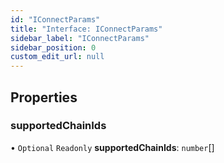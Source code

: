 ```yaml
---
id: "IConnectParams"
title: "Interface: IConnectParams"
sidebar_label: "IConnectParams"
sidebar_position: 0
custom_edit_url: null
---
```


## Properties

### supportedChainIds

• `Optional` `Readonly` **supportedChainIds**: `number`[]
